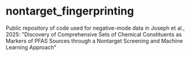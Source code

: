 # nontarget_fingerprinting
Public repository of code used for negative-mode data in Joseph et al., 2025: "Discovery of Comprehensive Sets of Chemical Constituents as Markers of PFAS Sources through a Nontarget Screening and Machine Learning Approach"
